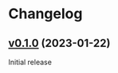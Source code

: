 Changelog
=========

[v0.1.0] (2023-01-22)
---------------------

Initial release

[v0.1.0]: https://github.com/marytts/serbski-institut-dsb-data/releases/tag/v0.1.0

